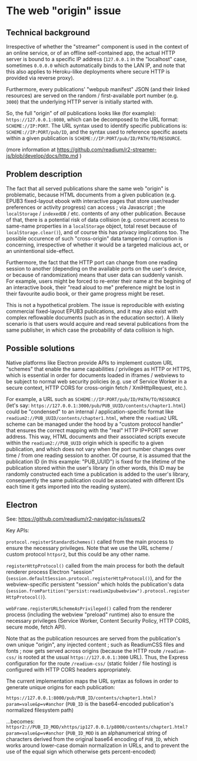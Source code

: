 # The web "origin" issue

## Technical background

Irrespective of whether the "streamer" component is used in the context of an online service, or of an offline self-contained app, the actual HTTP server is bound to a specific IP address (`127.0.0.1` in the "localhost" case, sometimes `0.0.0.0` which automatically binds to the LAN IP, and note that this also applies to Heroku-lilke deployments where secure HTTP is provided via reverse proxy).

Furthermore, every publications' "webpub manifest" JSON (and their linked resources) are served on the random / first-available port number (e.g. `3000`) that the underlying HTTP server is initially started with.

So, the full "origin" of *all* publications looks like (for example): `https://127.0.0.1:8080`, which can be decomposed to the URL format: `SCHEME://IP:PORT`. The URL syntax used to identify specific publications is: `SCHEME://IP:PORT/pub/ID`, and the syntax used to reference specific assets within a given publication is `SCHEME://IP:PORT/pub/ID/PATH/TO/RESOURCE`.

(more information at https://github.com/readium/r2-streamer-js/blob/develop/docs/http.md )

## Problem description

The fact that all served publications share the same web "origin" is problematic, because HTML documents from a given publication (e.g. EPUB3 fixed-layout ebook with interactive pages that store user/reader preferences or activity progress) can access ; via Javascript ; the `localStorage` / `indexedDB` / etc. contents of any other publication. Because of that, there is a potential risk of data collision (e.g. concurrent access to same-name properties in a `localStorage` object, total reset because of `localStorage.clear()`), and of course this has privacy implications too. The possible occurence of such "cross-origin" data tampering / corruption is concerning, irrespective of whether it would be a targeted malicious act, or an unintentional side-effect.

Furthermore, the fact that the HTTP port can change from one reading session to another (depending on the available ports on the user's device, or because of randomization) means that user data can suddenly vanish. For example, users might be forced to re-enter their name at the begining of an interactive book, their "read aloud to me" preference might be lost in their favourite audio book, or their game progress might be reset.

This is not a hypothetical problem. The issue is reproducible with existing commercial fixed-layout EPUB3 publications, and it may also exist with complex reflowable documents (such as in the education sector). A likely scenario is that users would acquire and read several publications from the same publisher, in which case the probability of data collision is high.

## Possible solutions

Native platforms like Electron provide APIs to implement custom URL "schemes" that enable the same capabilities / privileges as HTTP or HTTPS, which is essential in order for documents loaded in iframes / webviews to be subject to normal web security policies (e.g. use of Service Worker in a secure context, HTTP CORS for cross-origin fetch / XmlHttpRequest, etc.).

For example, a URL such as `SCHEME://IP:PORT/pub/ID/PATH/TO/RESOURCE` (let's say: `https://127.0.0.1:3000/pub/PUB_UUID/contents/chapter1.html`) could be "condensed" to an internal / application-specific format like `readium2://PUB_UUID/contents/chapter1.html`, where the `readium2` URL scheme can be managed under the hood by a "custom protocol handler" that ensures the correct mapping with the "real" HTTP IP+PORT server address. This way, HTML documents and their associated scripts execute within the `readium2://PUB_UUID` origin which is specific to a given publication, and which does not vary when the port number changes over time / from one reading session to another. Of course, it is assumed that the publication ID (in this example: "PUB_UUID") is fixed for the lifetime of the publication stored within the user's library (in other words, this ID may be randomly constructed each time a publication is added to the user's library, consequently the same publication could be associated with different IDs each time it gets imported into the reading system).

## Electron

See: https://github.com/readium/r2-navigator-js/issues/2

Key APIs:

`protocol.registerStandardSchemes()` called from the main process to ensure the necessary privileges. Note that we use the URL scheme / custom protocol `httpsr2`, but this could be any other name.

`registerHttpProtocol()` called from the main process for both the default renderer process Electron "session" (`session.defaultSession.protocol.registerHttpProtocol()`), and for the webview-specific persistent "session" which holds the publication's data (`session.fromPartition("persist:readium2pubwebview").protocol.registerHttpProtocol()`).

`webFrame.registerURLSchemeAsPrivileged()` called from the renderer process (including the webview "preload" runtime) also to ensure the necessary privileges (Service Worker, Content Security Policy, HTTP CORS, secure mode, fetch API).

Note that as the publication resources are served from the publication's own unique "origin", any injected content ; such as ReadiumCSS files and fonts ; now gets served across origins (because the HTTP route `/readium-css/` is rooted at the usual `https://127.0.0.1:3000` URL). Thus, the Express configuration for the route `/readium-css/` (static folder / file hosting) is configured with HTTP CORS headers appropriately.

The current implementation maps the URL syntax as follows in order to generate unique origins for each publication:

`https://127.0.0.1:8000/pub/PUB_ID/contents/chapter1.html?param=value&p=v#anchor`
(`PUB_ID` is the base64-encoded publication's normalized filesystem path)

...becomes:
`httpsr2://PUB_ID_MOD/xhttps/ip127.0.0.1/p8000/contents/chapter1.html?param=value&p=v#anchor`
(`PUB_ID_MOD` is an alphanumerical string of characters derived from the original base64 encoding of `PUB_ID`, which works around lower-case domain normalization in URLs, and to prevent the use of the equal sign which otherwise gets percent-encoded)
